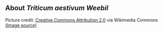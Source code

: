 **About *Triticum aestivum Weebil***
-------------------------

Picture credit: [Creative Commons Attribution 2.0](https://creativecommons.org/licenses/by/2.0) via Wikimedia Commons [(Image source)](https://en.wikipedia.org/wiki/File:Bl%C3%A9_tendre_(GRAPELLI)_AO-5-cliche_Jean_Weber_(5)_%2823975019962%29.jpg)
